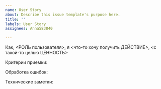 ```yaml
---
name: User Story
about: Describe this issue template's purpose here.
title: ''
labels: User Story
assignees: Anna583840

---
```


Как, <РОЛЬ пользователя>, я <что-то хочу получить ДЕЙСТВИЕ>, <с такой-то целью ЦЕННОСТЬ>

Критерии приемки:

Обработка ошибок:

Технические заметки:
